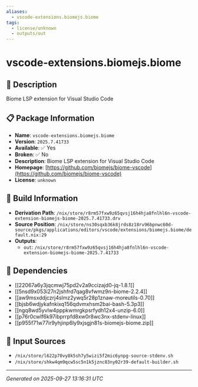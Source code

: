 ```yaml
---
aliases:
  - vscode-extensions.biomejs.biome
tags:
  - license/unknown
  - outputs/out
---
```


# vscode-extensions.biomejs.biome

## 📝 Description

Biome LSP extension for Visual Studio Code

## 📋 Package Information

- **Name**: `vscode-extensions.biomejs.biome`
- **Version**: `2025.7.41733`
- **Available**: ✅ Yes
- **Broken**: ✅ No
- **Description**: Biome LSP extension for Visual Studio Code
- **Homepage**: [https://github.com/biomejs/biome-vscode](https://github.com/biomejs/biome-vscode)
- **License**: `unknown`

## 🔧 Build Information

- **Derivation Path**: `/nix/store/r8rm57fxw9z65qvsj16h4hja8fnlhl6n-vscode-extension-biomejs-biome-2025.7.41733.drv`
- **Source Position**: `/nix/store/ns30sqxb36k8jrds8z18rv96bpnwc60d-source/pkgs/applications/editors/vscode/extensions/biomejs.biome/default.nix:29`
- **Outputs**:
  - `out`:  `/nix/store/r8rm57fxw9z65qvsj16h4hja8fnlhl6n-vscode-extension-biomejs-biome-2025.7.41733`

## 🔗 Dependencies

- [[22067a6y3jqcmwj75pd2v2a9ccizajd0-jq-1.8.1]]
- [[5nsd9x053i27n2jshfrd7qag8vfwmz9n-biome-2.2.4]]
- [[aw9msxddjczrj4slmz2ywq5r28p1znaw-moreutils-0.70]]
- [[bjsb6wdjykafnkixq156qdvmxhsm2bai-bash-5.3p3]]
- [[ngq8wd5yvlw4pppkwmrgkpsrfydh12x4-unzip-6.0]]
- [[p76r0cwlf6k97ibprrpfd8xw0r8wc3nx-stdenv-linux]]
- [[p955f71w77ir9yhjinp6ly9xjsgjn81s-biomejs-biome.zip]]

## 📁 Input Sources

- `/nix/store/l622p70vy8k5sh7y5wizi5f2mic6ynpg-source-stdenv.sh`
- `/nix/store/shkw4qm9qcw5sc5n1k5jznc83ny02r39-default-builder.sh`

---
*Generated on 2025-09-27 13:16:31 UTC*
